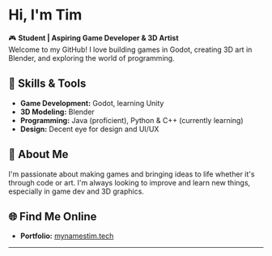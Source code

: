 # Hi, I'm Tim

🎮 **Student | Aspiring Game Developer & 3D Artist**  
Welcome to my GitHub! I love building games in Godot, creating 3D art in Blender, and exploring the world of programming.

## 🧰 Skills & Tools
- **Game Development:** Godot, learning Unity
- **3D Modeling:** Blender
- **Programming:** Java (proficient), Python & C++ (currently learning)
- **Design:** Decent eye for design and UI/UX

## 🚀 About Me
I'm passionate about making games and bringing ideas to life whether it's through code or art. I'm always looking to improve and learn new things, especially in game dev and 3D graphics.

## 🌐 Find Me Online
- **Portfolio:** [mynamestim.tech](https://mynamestim.tech)

---
